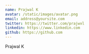 ```yaml
---
name: Prajwal K
avatar: /static/images/avatar.png
email: address@yoursite.com
twitter: https://twitter.com/prajwxl
linkedin: https://www.linkedin.com
github: https://github.com
---
```


Prajwal K
